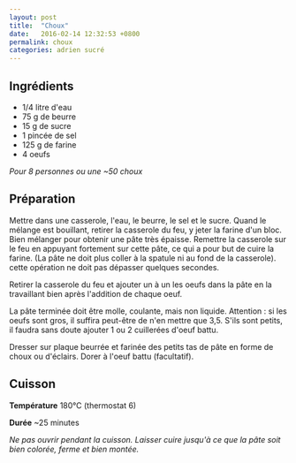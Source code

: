 ```yaml
---
layout: post
title:  "Choux"
date:   2016-02-14 12:32:53 +0800
permalink: choux
categories: adrien sucré
---
```

## Ingrédients

- 1/4 litre d'eau
- 75 g de beurre
- 15 g de sucre
- 1 pincée de sel
- 125 g de farine
- 4 oeufs

*Pour 8 personnes ou une ~50 choux*

## Préparation

Mettre dans une casserole, l'eau, le beurre, le sel et le sucre. Quand le mélange est bouillant, retirer la casserole du feu, y jeter la farine d'un bloc. Bien mélanger pour obtenir une pâte très épaisse. Remettre la casserole sur le feu en appuyant fortement sur cette pâte, ce qui a pour but de cuire la farine. (La pâte ne doit plus coller à la spatule ni au fond de la casserole). cette opération ne doit pas dépasser quelques secondes.

Retirer la casserole du feu et ajouter un à un les oeufs dans la pâte en la travaillant bien après l'addition de chaque oeuf.

La pâte terminée doit être molle, coulante, mais non liquide. Attention : si les oeufs sont gros, il suffira peut-être de n'en mettre que 3,5. S'ils sont petits, il faudra sans doute ajouter 1 ou 2 cuillerées d'oeuf battu.

Dresser sur plaque beurrée et farinée des petits tas de pâte en forme de choux ou d'éclairs. Dorer à l'oeuf battu (facultatif).

## Cuisson

**Température** 180°C (thermostat 6)

**Durée** ~25 minutes

*Ne pas ouvrir pendant la cuisson. Laisser cuire jusqu'à ce que la pâte soit bien colorée, ferme et bien montée.*